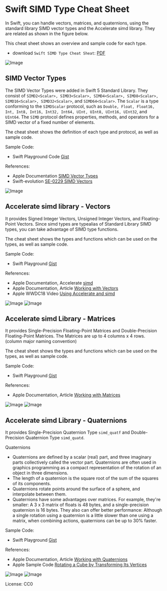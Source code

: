 # Swift SIMD Type Cheat Sheet

In Swift, you can handle vectors, matrices, and quaternions,   ​​using the standard library SIMD vector types
 and the Accelerate simd library.
They are related as shown in the figure below.

This cheat sheet shows an overview and sample code for each type.

- download `Swift SIMD Type Cheat Sheat`: [PDF](pdf/swift_vector_cheat_sheet.pdf "Cheat Sheat PDF file")

![Image](images/fig_simd_types.png)

## SIMD Vector Types

The SIMD Vector Types were added in Swift 5 Standard Library.
They consist of `SIMD2<Scalar>, SIMD3<Scalar>, SIMD4<Scalar>, SIMD8<Scalar>,
SIMD16<Scalar>, SIMD32<Scalar>`, and `SIMD64<Scalar>`.
The `Scalar` is a type conforming to the `SIMDScalar` protocol,
such as `Double, Float, Float16, Int, Int8, Int16, Int32, Int64,
UInt, UInt8, UInt16, UInt32`, and `UInt64`.
The `SIMD` protocol defines properties, methods, and operators
for a SIMD vector of a fixed number of elements.

The cheat sheet shows the definition of each type and protocol,
as well as sample code.

Sample Code:

- Swift Playground Code [Gist](https://gist.github.com/ynagatomo/b55dae8a1e4b7817ce4e9d90fda68b0d "simd_vector.playground")

References:

- Apple Documentation [SIMD Vector Types](https://developer.apple.com/documentation/swift/swift_standard_library/numbers_and_basic_values/simd_vector_types)
- Swift-evolution [SE-0229 SIMD Vectors](https://github.com/apple/swift-evolution/blob/master/proposals/0229-simd.md)

![Image](images/swift_simd_cheat_sheet_v1_2022.001.png)

## Accelerate simd library - Vectors

It provides Signed Integer Vectors, Unsigned Integer Vectors,
and Floating-Point Vectors.
Since simd types are typealias of Standard Library SIMD types, you can take advantage of SIMD type functions.

The cheat sheet shows the types and functions which can be used on the types, as well as sample code.

Sample Code:
- Swift Playground [Gist](https://gist.github.com/ynagatomo/785049721bc043fe12a783e77dff8a98)

References:
- Apple Documentation, Accelerate [simd](https://developer.apple.com/documentation/accelerate/simd)
- Apple Documentation, Article [Working with Vectors](https://developer.apple.com/documentation/accelerate/working_with_vectors)
- Apple WWDC18 Video [Using Accelerate and simd](https://developer.apple.com/videos/play/wwdc2018/701/)

![Image](images/swift_simd_cheat_sheet_v1_2022.002.png)
![Image](images/swift_simd_cheat_sheet_v1_2022.003.png)

## Accelerate simd Library - Matrices

It provides Single-Precision Floating-Point Matrices and
Double-Precision Floating-Point Matrices.
The Matrices are up to 4 columns x 4 rows.
(column major naming convention)

The cheat sheet shows the types and functions which can be used on the types, as well as sample code.

Sample Code:
- Swift Playground [Gist](https://gist.github.com/ynagatomo/695f5f8c8392d133642405d7364c67dc)

References:
- Apple Documentation, Article [Working with Matrices](https://developer.apple.com/documentation/accelerate/working_with_matrices)

![Image](images/swift_simd_cheat_sheet_v1_2022.004.png)
![Image](images/swift_simd_cheat_sheet_v1_2022.005.png)

## Accelerate simd Library - Quaternions

It provides Single-Precision Quaternion Type `simd_quatf`
and Double-Precision Quaternion Type `simd_quatd`.

Quaternions

- Quaternions are defined by a scalar (real) part, and three imaginary parts collectively called the vector part. Quaternions are often used in graphics programming as a compact representation of the rotation of an object in three dimensions.
- The length of a quaternion is the square root of the sum of the squares of its components.
- Quaternions rotate points around the surface of a sphere, and interpolate between them.
- Quaternions have some advantages over matrices. For example, they're smaller: A 3 x 3 matrix of floats is 48 bytes, and a single-precision quaternion is 16 bytes. They also can offer better performance: Although a single rotation using a quaternion is a little slower than one using a matrix, when combining actions, quaternions can be up to 30% faster.

Sample Code:
- Swift Playground [Gist](https://gist.github.com/ynagatomo/17c092e6c5357e44c5d5d0cdf85a06f0)

References:
- Apple Documentation, Article [Working with Quaternions](https://developer.apple.com/documentation/accelerate/working_with_quaternions)
- Apple Sample Code [Rotating a Cube by Transforming Its Vertices](https://developer.apple.com/documentation/accelerate/rotating_a_cube_by_transforming_its_vertices)

![Image](images/swift_simd_cheat_sheet_v1_2022.006.png)
![Image](images/swift_simd_cheat_sheet_v1_2022.007.png)

License: CC0
